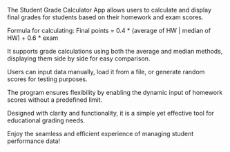 The Student Grade Calculator App allows users to calculate and display final grades for students based on their homework and exam scores.

Formula for calculating: Final points = 0.4 * (average of HW | median of HW) + 0.6 * exam


It supports grade calculations using both the average and median methods, displaying them side by side for easy comparison.

Users can input data manually, load it from a file, or generate random scores for testing purposes.

The program ensures flexibility by enabling the dynamic input of homework scores without a predefined limit.

Designed with clarity and functionality, it is a simple yet effective tool for educational grading needs.

Enjoy the seamless and efficient experience of managing student performance data!



